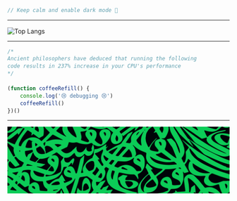 ```javascript
// Keep calm and enable dark mode 🌙
```
---

<img align="center" src="https://github-readme-stats.vercel.app/api/top-langs/?username=alibakersartawi&layout=compact&langs_count=10&title_color=0CCD58&text_color=0CCD58&border_color=0CCD58&icon_color=0CCD58&bg_color=0C0C0C" alt="Top Langs" />

---

```javascript
/* 
Ancient philosophers have deduced that running the following
code results in 237% increase in your CPU's performance
*/

(function coffeeRefill() {
    console.log('😢 debugging 😢')
    coffeeRefill()
})()
```
---

![intertwined](./intertwined.jpg)
